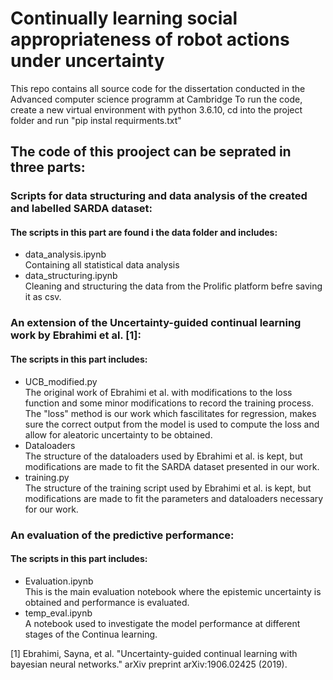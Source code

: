 # Continually learning social appropriateness of robot actions under uncertainty
This repo contains all source code for the dissertation conducted in the Advanced computer science programm at Cambridge
To run the code, create a new virtual environment with python 3.6.10, cd into the project folder and run "pip instal requirments.txt"

## The code of this prooject can be seprated in three parts:
### Scripts for data structuring and data analysis of the created and labelled SARDA dataset:
#### The scripts in this part are found i the data folder and includes:
- data_analysis.ipynb\
Containing all statistical data analysis
- data_structuring.ipynb\
Cleaning and structuring the data from the Prolific platform befre saving it as csv.
### An extension of the Uncertainty-guided continual learning work by Ebrahimi et al. [1]:
#### The scripts in this part includes:
- UCB_modified.py\
The original work of Ebrahimi et al. with modifications to the loss function and some minor modifications to record the training process. The "loss" method is our 
work which fascilitates for regression, makes sure the correct output from the model is used to compute the loss and allow for aleatoric uncertainty to be obtained.
- Dataloaders\
The structure of the dataloaders used by Ebrahimi et al. is kept, but modifications are made to fit the SARDA dataset presented in our work.
- training.py\
The structure of the training script used by Ebrahimi et al. is kept, but modifications are made to fit the parameters and dataloaders necessary for our work.
### An evaluation of the predictive performance:
#### The scripts in this part includes:
- Evaluation.ipynb\
This is the main evaluation notebook where the epistemic uncertainty is obtained and performance is evaluated.
- temp_eval.ipynb\
A notebook used to investigate the model performance at different stages of the Continua learning.



[1] Ebrahimi, Sayna, et al. "Uncertainty-guided continual learning with bayesian neural networks." arXiv preprint arXiv:1906.02425 (2019).
